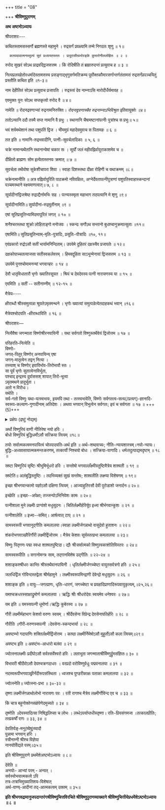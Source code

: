 +++
title = "08"

+++
**श्रीविष्णुपुराणम्**

**अथ अष्टमोऽध्यायः**

श्रीपराशरः---

कथितस्तामसस्सर्गो ब्रह्मणस्ते महामुने । रुद्रसर्गं प्रवक्ष्यामि तन्मे निगदतः शृणु ॥ १॥

      कल्पादावात्मनस्तुल्यं सुतं प्रध्यायतस्ततः । प्रादुरासीत्प्रभोरङ्के कुमारोनीललोहितः ॥ २ ॥

रुरोद सुखरं सोऽथ प्राद्रवद्द्विजसत्तम । किं रोदिषीति तं ब्रह्मारुदन्तं प्रत्युवाच ह ॥ ३ ॥

नित्यप्रलयहेतोरधर्मादेस्तामसस्य प्रसङ्गाद्भृगुसर्गमतिक्रम्य पूर्वोक्तकौमारसर्गान्तर्गतंतामसं रुद्रसर्गंप्रपञ्चयितुं प्रस्तौति कथित इति ॥१-३॥

नाम देहीतितं सोऽथ प्रत्युवाच प्रजापतिः । रुद्रस्त्वं देव नाम्नाऽसि मारोदीर्धैर्यमावह ॥

एवमुक्तः पुनः सोऽथ सप्तकृत्वो रुरोद वै ॥ ४॥

नामेति ॥ रोदनद्रवणाभ्यां रुद्रनामनिरुक्तिः। *रोदनाद्द्रवणाच्चैव रुद्रनाम्नाऽभिविश्रुतः* इतिवायूक्तेः ॥४॥

ततोऽन्यानि ददौ तस्मै सप्त नामानि वै प्रभुः । स्थानानि चैषामष्टानांपत्नीः पुत्रांश्च स प्रभुः॥ ५॥

भवं शर्वमथेशानं तथा पशुपतिं द्विज । भीममुग्रं महादेवमुवाच स पितामहः ॥ ६ ॥

तत इति ॥ नामानि-रुद्रभवादीनि, पत्नीः-सुवर्चलादिकाः ॥ ५, ६ ॥

चक्रे नामान्यथैतानि स्थानान्येषां चकार सः । सूर्यों जलं महीवह्निर्वायुराकाशमेव च ॥

दीक्षितो ब्राह्मणः सोम इत्येतास्तनवः क्रमात् ॥ ७ ॥

सुवर्चला तथैवोषा सुकेशीचापरा शिवा । स्वाहा दिशस्तथा दीक्षा रोहिणी च यथाक्रमम् ॥८॥

चक्रेनामानीति ॥ अत्र वह्निर्वायुरिति पाठक्रमो नविवक्षितः, अग्नेर्देवतापत्नीपुत्राणां पशुपतिस्वाहास्कन्दानां पञ्चमस्थाने वक्ष्यमाणत्वात्॥ ७, ८ ॥

सूर्यादीनांद्विजश्रेष्ठ रुद्राद्यैर्नामभिः सह । पत्न्यस्स्मृता महाभाग तदपत्यानि मे शृणु ॥९॥

सूर्यादीनामिति॥ सुर्यादीनां–रुद्रमूर्तीनाम् ॥९ ॥

एषां सूतिप्रसूतिभ्यामिदमापूरितं जगत् ॥ १० ॥

शनैश्चरस्तथा शुक्रो लोहिताङ्गो मनोजवः । स्कन्दः सर्गोऽथ सन्तानो बुधश्चानुक्रमात्सुताः ॥११॥

एषामिति॥ सुतिप्रसूतिभ्याम्-मृतिः-पुत्रादिः, प्रसूतिः-पौत्रादिः ॥१०, ११॥

एवंप्रकारो रुद्रोऽसौ सतीं भार्यामनिन्दिताम्। उपयेमे दुहितरं दक्षस्यैव प्रजापतेः ॥ १२॥

दक्षकोपाच्चतत्याजसा सतीस्वकलेवरम् । हिमवद्दुहिता साऽभून्मेनायां द्विजसत्तम ॥ १३ ॥

उपयेमे पुनश्चोमामनन्यां भगवान्हरः ॥ १४ ॥

देवौ धातृविधातारौ भृगोः ख्यातिरसूयत । श्रियं च देवदेवस्य पत्नी नारायणस्य या ॥ १५ ॥

एवमिति ॥ सतीं -- सतीनाम्नीम् ॥ १२-१५ ॥

मैत्रेयः----

क्षीराब्धौ श्रीस्समुत्पन्ना श्रूयतेऽमृतमन्थने । भृगोः ख्यात्यां समुत्पन्नेत्येतदाहकथं भवान् ॥१६॥

मैत्रेयश्चोदयति -क्षीराब्धाविति ॥ १६ ॥

श्रीपराशरः—

नित्यैवैषा जगन्माता विष्णोश्रीरनपायिनी । यथा सर्वगतो विष्णुस्तथैवेयं द्विजोत्तम ॥ १७ ॥

परिहरति–नित्येति ॥  
विष्णोः-  
जगत्-पितुर् विष्णोर् अनपायिन्य् एषा  
जगन्-मातृत्वेन तद्वन् नित्या ।  
तस्याश् च विष्णोर् इवाविर्भाव-तिरोभावौ स्तः ।  
सा पूर्वं भृगोः सुतात्वेनाविर्भूता,  
पश्चाद् इन्द्रस्य दुर्वाससश् शापात् तिरो-भूत्वा  
ऽमृतमथने प्रादुर्भूता ।  
अतो न विरोधः।  
यथेति ।  
सर्व-गतो विष्णुः यथा-यत्स्वभावः, इयमपि तथा - तत्स्वभावेति, विष्णोः सर्वगतत्व-सत्य(/प्रत्यग्)-ज्ञानादि-स्वरूप-कल्याण-गुणादीनाम् अतिदेशः । अथवा भगवान् विभुत्वेन सर्वगतः; इयं च सर्वगता ॥ १७ ॥ +++(5)+++

<details><summary>प्रक्षेपः (द्रष्टुं नोद्यम्)</summary>

> अथवा भगवान् विभुत्वेन सर्वगतः;
अस्यास् तच्-छक्ति-वशाद् अणुत्वेऽपि तत्रतत्र संधानात् सर्व-गत्वम् उक्तम् । इयं च सर्वगता ।

अयं द्वितीयः पक्षः प्रक्षिप्त इति भाति, यतः -  

- केषुचित् कोशेषु विद्यते, केषुचिन् न। एवं तत्र सन्देहास्पदांशाः (प्राक्तनसंस्करणेष्व् आवरणेषु स्थापिताः अपि?) निश्चिता इव प्रकाशिता अण्णङ्गरार्यप्रभृतिभिः।  
  - There is a version published in 1882 at Madras, edited by *Vavilla Anantanarayana Shastri*, and *Vaavilla Ramaswamy Shastri*. There is one more published earlier than 1882 in Telugu at Madras. This has the following commentary … - anutva is not mentioned. इत्य् अनन्तरङ्गाचार्यजो नरसिंहः। 
- "सर्व-गतो विष्णुः यथा-यत्स्वभावः, इयमपि तथा" इत्येव पक्षः शाब्दबोधानुकूलः। 
- न हि कश्चिन् महान् एकस्य परस्परविरुद्ध-पक्षाव् आश्रित्य व्याख्यायात्। 
- विष्णुचित्तस्य साक्षाच्-छिष्यो नडातूर्-अम्माळ्-महाशयः प्रथमपक्षम् एव १० श्लोकैर् विशदीचकार प्रपन्न-पारिजाते भगवत्-परिजनोपासना-पद्धतौ - "गुणतश् च स्वरूपेण व्याप्तिस् **साधारणी मता** ॥ मया यथा जगद् व्याप्तं स्वरूपेण स्वभावतः तया **व्याप्तम्** इदं **सर्वं** नियन्त्री च तथेश्वरी ॥"।  
- अग्रिमे श्लोकय् एव "तयोः सर्वात्मकत्वमनपायित्वम्" इत्य् उक्तम्। अस्यैवाध्यायस्यान्ते स्पष्टम् उच्यते - **सर्वस्योभयात्मकत्वे** ऽपीत्यादि। 
</details>


अर्थो विष्णुरियं वाणी नीतिरेषा नयो हरिः ।  
बोधो विष्णुरियं बुद्धिधर्मोऽसौ सत्क्रिया त्वियम् ॥१८॥

तयोः सर्वात्मकत्वमनपायित्वं चोपपादयति-अर्थ इति ॥ अर्थः-शब्दवाच्यः; नीतिः-न्यायशास्त्रम्।नयो-न्यायः। बुद्धिः-अध्यवसायात्मकमन्तःकरणम्, तत्कार्यो निश्चयो बोधः । सत्क्रिया-यागादिः। धर्मःतदुत्पाद्यमदृष्टम् ॥ १८ ॥

स्रष्टा विष्णुरियं सृष्टिः श्रीभूमिर्भूधरो हरिः । सन्तोषो भगवाल्लँक्ष्मीस्तुष्टिमैत्रेय शाश्वती ॥ १९ ॥

स्रष्टेति॥ अलंबुद्धिस्तुष्टिः । तदभिव्यक्तं सुखं सन्तोषः; शाश्वतीति लक्ष्म्या विशेषणम् ॥ १९॥

इच्छा श्रीभगवान्कामो यज्ञोऽसौ दक्षिणा त्वियम् । आज्याहुतिरसौ देवी पुरोडाशो जनार्दनः॥ २०॥

इच्छेति ॥ इच्छा--अपेक्षा; तज्जन्योऽभिनिवेशः कामः ॥ २०॥

पत्नीशाला मुने लक्ष्मीः प्राग्वंशो मधुसूदनः । चितिर्लक्ष्मीर्हरिर्यूप इध्मा श्रीर्भगवान्कुशः ॥ २१ ॥

पत्नीशालेति ॥ इध्मा--समित्। आर्षत्वात् टाप् ॥ २१ ॥

सामस्वरूपी भगवानुद्गीतिः कमलालया।स्वाहा लक्ष्मीर्जगन्नाथो वासुदेवो हुताशनः ॥ २२॥

शंकरोभगवाञ्छौरिर्गौरी लक्ष्मीर्द्विजोत्तम । मैत्रेय केशवः सूर्यस्तत्प्रभा कमलालया ॥ २३॥

विष्णुः पितृगणः पद्मा स्वधा शाश्वतपुष्टिदा। द्यौः श्रीःसर्वात्मको विष्णुरवकाशोतिविस्तरः ॥ २४॥

सामस्वरूपीति ॥ सगानोमन्त्रः साम, तद्गानविशेष उद्गीतिः ॥ २२–२४ ॥

शशाङ्कश्श्रीधरः कान्तिः श्रीस्तथैवानपायिनी । धृतिर्लक्ष्मीर्जगच्चेष्टा वायुस्सर्वत्रगो हरिः ॥ २५॥

जलधिर्द्विज गोविन्दस्तद्वेला श्रीर्महामुने । लक्ष्मीस्वरूपमिन्द्राणी देवेन्द्रो मधुसूदनः ॥ २६ ॥

शशाङ्क इति ॥ वायुः--जगत्प्राणः, धृतिः-धारणं, जगच्चेष्टा च प्रवहादिप्राणादिरूपवायुकृत्यम्,॥२५,२६॥

यमश्चक्रधरस्साक्षाद्रुमोर्ण कमलालया । ऋद्धिः श्रीः श्रीधरोदेवः स्वयमेव धनेश्वरः ॥ २७॥

यम इति ॥ यमस्यपत्नी धूमोर्णा।ऋद्धिः कुबेरस्य ॥ २७ ॥

गौरी लक्ष्मीर्महाभाग केशवो वरुणः स्वयम् । श्रीर्देवसेना विप्रेन्द्र देवसेनापतिर्हरिः ॥ २८ ॥

गौरीति ॥गौरी-वरुणस्यपत्नी ।देवसेना-स्कन्दभार्या ॥ २८ ॥

अवष्टम्भो गदापाणिः शक्तिर्लक्ष्मीर्द्विजोत्तम । काष्ठा लक्ष्मीर्निमेषोऽसौ मुहूर्तोऽसौ कला त्वियम्॥२९॥

अवष्टभ इति ॥ अवष्टंभः-आधारो बलंवा ॥ २९ ॥

ज्योत्स्नालक्ष्मीः प्रदीपोऽसौ सर्वस्सर्वेश्वरो हरिः । लताभूता जगन्माताश्रीर्विष्णुर्द्रुमसंज्ञितः॥ ३० ॥

विभावरी श्रीर्देवोऽसौ देवश्चक्रगदाधरः । वरप्रदो वरोविष्णुर्वधूः पद्मवनालया ॥ ३१ ॥

नदस्वरूपीभगवाञ्छ्रीर्नंदीरूपसंस्थिता । ध्वजश्च पुण्डरीकाक्षः पताका कमलालया ॥ ३२ ॥

ज्योत्स्नेति॥ ज्योत्स्ना-प्रभा ॥ ३०-३२ ॥

तृष्णा लक्ष्मीर्जगन्नाथोलोभो नारायणः परः । रती रागश्च मैत्रेय लक्ष्मीर्गोविन्द एव च ॥ ३३ ॥

किं चात्र बहुनोक्तेनसंक्षेपेणेदमुच्यते ॥ ३४ ॥

तृष्णेति ॥देयस्यादित्सा निषिद्धलिप्सा च लोभः । लब्धेऽपर्याप्तधीस्तृष्णा। रतिः-प्रियसंगमजा ।तत्कालप्रीतिः; तत्प्रकर्षों रागः ॥ ३३, ३४ ॥

देवतिर्यङ्-मनु(ष्येषु)ष्यादौ  
पुन्नामा भगवान् हरिः ।  
स्त्रीनाम्नी श्रीश्च विज्ञेया  
नानयोर्विद्यते परम्॥३५॥

इति श्रीविष्णुपुराणे प्रथमेंशेअष्टमोऽध्यायः ॥ ८॥

देवेति ॥  
अनयोः- आभ्यां परम् - अन्यत् ।  
सर्वस्योभयात्मकत्वे ऽपि  
तत्र-तत्राभिमुख्यातिशय-विशेषात्  
अर्थ-वाण्य्-आदीनां तद्-आत्मकत्वम् उक्तम् ॥ ३५॥

**इति श्रीभगवद्रामानुजपदान्तरंगश्रीविष्णुचित्तविरचिते श्रीविष्णुपुराणव्याख्याने श्रीविष्णुचित्तीयेप्रधमेंशेऽष्टमोऽध्यायः ॥ ८ ॥**
